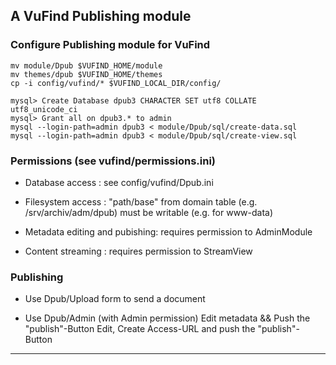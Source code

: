 
## A VuFind Publishing module

### Configure Publishing module for VuFind

    mv module/Dpub $VUFIND_HOME/module
    mv themes/dpub $VUFIND_HOME/themes
    cp -i config/vufind/* $VUFIND_LOCAL_DIR/config/

    mysql> Create Database dpub3 CHARACTER SET utf8 COLLATE utf8_unicode_ci
    mysql> Grant all on dpub3.* to admin 
    mysql --login-path=admin dpub3 < module/Dpub/sql/create-data.sql 
    mysql --login-path=admin dpub3 < module/Dpub/sql/create-view.sql 

### Permissions (see vufind/permissions.ini)

  - Database access : see config/vufind/Dpub.ini
  - Filesystem access : "path/base" from domain table 
    (e.g. /srv/archiv/adm/dpub) must be writable (e.g. for www-data)

  - Metadata editing and pubishing: requires permission to AdminModule
  - Content streaming : requires permission to StreamView

### Publishing

  - Use Dpub/Upload form to send a document

  - Use Dpub/Admin (with Admin permission)
    Edit metadata && Push the "publish"-Button
    Edit, Create Access-URL and push the "publish"-Button 

____________________________________________________________________________
